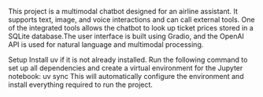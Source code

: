 This project is a multimodal chatbot designed for an airline assistant. It supports text, image, and voice interactions and can call external tools. 
One of the integrated tools allows the chatbot to look up ticket prices stored in a SQLite database.The user interface is built using Gradio, and the OpenAI API is used for natural language and multimodal processing.

Setup
Install uv if it is not already installed.
Run the following command to set up all dependencies and create a virtual environment for the Jupyter notebook:
    uv sync
This will automatically configure the environment and install everything required to run the project.
